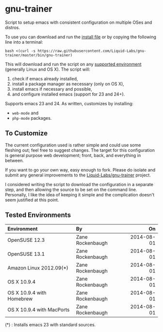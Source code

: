 gnu-trainer
===========

Script to setup emacs with consistent configuration on multiple OSes and distros.

To use you can download and run the [install file](https://raw.githubusercontent.com/Liquid-Labs/gnu-trainer/master/bin/gnu-trainer) or by copying the following line into a terminal:

```
bash <(curl -s https://raw.githubusercontent.com/Liquid-Labs/gnu-trainer/master/bin/gnu-trainer)
```

This will download and run the script on any [supported environment](#tested-environments) (generally Linux and OS X). The script will:

1. check if emacs already installed,
2. install a package manager as necessary (only on OS X),
3. install emacs if necessary and possible,
4. and configure installed emacs (support for 23 and 24+).

Supports emacs 23 and 24. As written, customizes by installing: 

* `web-mode` and
* `php-mode` packages.

To Customize
------------

The current configuration used is rather simple and could use some fleshing out; feel free to suggest changes. The target for this configuration is general purpose web development; front, back, and everything in between.

If you want to go your own way, easy enough to fork. Please do isolate and submit any general improvements to the [Liquid-Labs/gnu-trainer](https://github.com/Liquid-Labs/gnu-trainer) project.

I considered writing the script to download the configuration in a separate step, and then allowing the source to be set on the command line. Personally, I like the idea of keeping it simple and the complication doesn't seem justified at this point.


Tested Environments
-------------------

|Environment|By|On|
|:-----|:----|----:|
|OpenSUSE 12.3|Zane Rockenbaugh|2014-08-01|
|OpenSUSE 13.1|Zane Rockenbaugh|2014-08-01|
|Amazon Linux 2012.09(*)|Zane Rockenbaugh|2014-08-01|
|OS X 10.9.4|Zane Rockenbaugh|2014-08-01|
|OS X 10.9.4 with Homebrew|Zane Rockenbaugh|2014-08-01|
|OS X 10.9.4 with MacPorts|Zane Rockenbaugh|2014-08-01|

(*) : Installs emacs 23 with standard sources.
